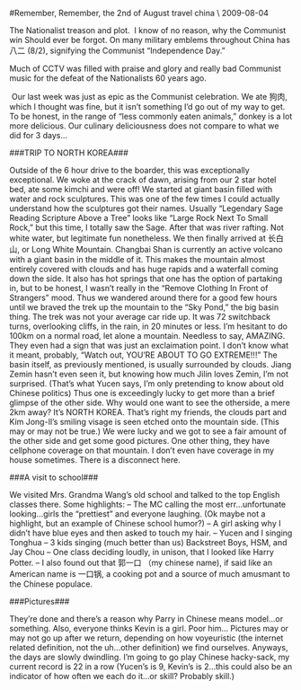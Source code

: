 <!-- layout: post
categories:
- travel
- china
title: Remember, Remember, the 2nd of August
tinyTitle: Remember Remember the 2nd of August
-->
#Remember, Remember, the 2nd of August
<tag>travel</tag> <tag>china</tag> \\ 2009-08-04

The Nationalist treason and plot.  I know of no reason, why the Communist win Should ever be forgot. On many military emblems throughout China has 八二 (8/2), signifying the Communist “Independence Day.”

Much of CCTV was filled with praise and glory and really bad Communist music for the defeat of the Nationalists 60 years ago.

 Our last week was just as epic as the Communist celebration. We ate 狗肉, which I thought was fine, but it isn’t something I’d go out of my way to get. To be honest, in the range of “less commonly eaten animals,” donkey is a lot more delicious. Our culinary deliciousness does not compare to what we did for 3 days…
<!-- more -->

###TRIP TO NORTH KOREA###

Outside of the 6 hour drive to the boarder, this was exceptionally exceptional. We woke at the crack of dawn, arising from our 2 star hotel bed, ate some kimchi and were off! We started at giant basin filled with water and rock sculptures. This was one of the few times I could actually understand how the sculptures got their names. Usually “Legendary Sage Reading Scripture Above a Tree” looks like “Large Rock Next To Small Rock,” but this time, I totally saw the Sage. After that was river rafting. Not white water, but legitimate fun nonetheless. We then finally arrived at 长白山, or Long White Mountain. Changbai Shan is currently an active volcano with a giant basin in the middle of it. This makes the mountain almost entirely covered with clouds and has huge rapids and a waterfall coming down the side. It also has hot springs that one has the option of partaking in, but to be honest, I wasn’t really in the “Remove Clothing In Front of Strangers” mood. Thus we wandered around there for a good few hours until we braved the trek up the mountain to the “Sky Pond,” the big basin thing. The trek was not your average car ride up. It was 72 switchback turns, overlooking cliffs, in the rain, in 20 minutes or less. I’m hesitant to do 100km on a normal road, let alone a mountain. Needless to say, AMAZING. They even had a sign that was just an exclaimation point. I don’t know what it meant, probably, “Watch out, YOU’RE ABOUT TO GO EXTREME!!!” The basin itself, as previously mentioned, is usually surrounded by clouds. Jiang Zemin hasn’t even seen it, but knowing how much Jilin loves Zemin, I’m not surprised. (That’s what Yucen says, I’m only pretending to know about old Chinese politics) Thus one is exceedingly lucky to get more than a brief glimpse of the other side. Why would one want to see the otherside, a mere 2km away? It’s NORTH KOREA. That’s right my friends, the clouds part and Kim Jong-Il’s smiling visage is seen etched onto the mountain side. (This may or may not be true.) We were lucky and we got to see a fair amount of the other side and get some good pictures. One other thing, they have cellphone coverage on that mountain. I don’t even have coverage in my house sometimes. There is a disconnect here.

###A visit to school###

We visited Mrs. Grandma Wang’s old school and talked to the top English classes there. Some highlights: – The MC calling the most err…unfortunate looking…girls the “prettiest” and everyone laughing. (Ok maybe not a highlight, but an example of Chinese school humor?) – A girl asking why I didn’t have blue eyes and then asked to touch my hair. – Yucen and I singing Tonghua – 3 kids singing (much better than us) Backstreet Boys, HSM, and Jay Chou – One class deciding loudly, in unison, that I looked like Harry Potter. – I also found out that 郭一口 （my chinese name), if said like an American name is 一口锅, a cooking pot and a source of much amusmant to the Chinese populace.

###Pictures###

They’re done and there’s a reason why Parry in Chinese means model…or something. Also, everyone thinks Kevin is a girl. Poor him… Pictures may or may not go up after we return, depending on how voyeuristic (the internet related definition, not the uh…other definition) we find ourselves. Anyways, the days are slowly dwindling. I’m going to go play Chinese hacky-sack, my current record is 22 in a row (Yucen’s is 9, Kevin’s is 2…this could also be an indicator of how often we each do it…or skill? Probably skill.)


